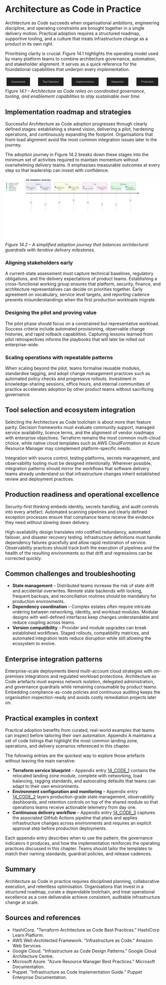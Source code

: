 # Architecture as Code in Practice

Architecture as Code succeeds when organisational ambitions, engineering discipline, and operating constraints are brought together in a single delivery motion. Practical adoption requires a structured roadmap, supportive tooling, and a culture that treats infrastructure change as a product in its own right.

Prioritising clarity is crucial. Figure 14.1 highlights the operating model used by many platform teams to combine architecture governance, automation, and stakeholder alignment. It serves as a quick reference for the foundational capabilities that underpin every implementation.

![Figure 14.1 – Capability landscape for practical Architecture as Code](images/diagram_08_chapter7.png)
*Figure 14.1 – Architecture as Code relies on coordinated governance, tooling, and enablement capabilities to stay sustainable over time.*

## Implementation roadmap and strategies

Successful Architecture as Code adoption progresses through clearly defined stages: establishing a shared vision, delivering a pilot, hardening operations, and continuously expanding the footprint. Organisations that front-load alignment avoid the most common integration issues later in the journey.

The adoption journey in Figure 14.2 breaks down these stages into the minimum set of activities required to maintain momentum without overwhelming delivery teams. It emphasises measurable outcomes at every step so that leadership can invest with confidence.

![Figure 14.2 – Iterative journey for Architecture as Code adoption](images/diagram_13_user_journey.png)
*Figure 14.2 – A simplified adoption journey that balances architectural guardrails with iterative delivery milestones.*

### Aligning stakeholders early

A current-state assessment must capture technical baselines, regulatory obligations, and the delivery expectations of product teams. Establishing a cross-functional working group ensures that platform, security, finance, and architecture representatives can decide on priorities together. Early agreement on vocabulary, service level targets, and reporting cadence prevents misunderstandings when the first production workloads migrate.

### Designing the pilot and proving value

The pilot phase should focus on a constrained but representative workload. Success criteria include automated provisioning, observable change histories, and rapid rollback capabilities. Capturing lessons learned from pilot retrospectives informs the playbooks that will later be rolled out enterprise-wide.

### Scaling operations with repeatable patterns

When scaling beyond the pilot, teams formalise reusable modules, standardise tagging, and adopt change management practices such as automated policy checks and progressive rollouts. Investment in knowledge-sharing sessions, office hours, and internal communities of practice accelerates adoption by other product teams without sacrificing governance.

## Tool selection and ecosystem integration

Selecting the Architecture as Code toolchain is about more than feature parity. Decision frameworks must evaluate community support, managed service availability, licence terms, and the alignment of vendor roadmaps with enterprise objectives. Terraform remains the most common multi-cloud choice, while native cloud templates such as AWS CloudFormation or Azure Resource Manager may complement platform-specific needs.

Integration with source control, testing platforms, secrets management, and observability tooling must be designed intentionally. Wherever possible, integration patterns should mirror the workflows that software delivery teams already understand so that infrastructure changes inherit established review and deployment practices.

## Production readiness and operational excellence

Security-first thinking embeds identity, secrets handling, and audit controls into every artefact. Automated scanning pipelines and clearly defined exception processes ensure that compliance teams receive the evidence they need without slowing down delivery.

High-availability design translates into codified redundancy, automated failover, and disaster recovery testing. Infrastructure definitions must handle dependency failures gracefully and allow rapid restoration of service. Observability practices should track both the execution of pipelines and the health of the resulting environments so that drift and regressions can be corrected quickly.

## Common challenges and troubleshooting

* **State management** – Distributed teams increase the risk of state drift and accidental overwrites. Remote state backends with locking, frequent backups, and reconciliation routines should be mandatory for production environments.
* **Dependency coordination** – Complex estates often require intricate ordering between networking, identity, and workload modules. Modular designs with well-defined interfaces keep changes understandable and reduce coupling across teams.
* **Version compatibility** – Provider and module upgrades can break established workflows. Staged rollouts, compatibility matrices, and automated integration tests reduce disruption while still allowing the ecosystem to evolve.

## Enterprise integration patterns

Enterprise-scale deployments blend multi-account cloud strategies with on-premises integrations and regulated workload protections. Architecture as Code artefacts must express network isolation, delegated administration, and governance guardrails while remaining consumable by product teams. Embedding compliance-as-code policies and continuous auditing keeps the organisation inspection-ready and avoids costly remediation projects later on.

## Practical examples in context

Practical adoption benefits from curated, real-world examples that teams can inspect before tailoring their own automation. Appendix A maintains a set of code listings that highlight the most common landing zone, operations, and delivery scenarios referenced in this chapter.

The following entries are the quickest way to explore those artefacts without leaving the main narrative:

* **Terraform service blueprint** – Appendix entry [14_CODE_1](30_appendix_code_examples.md#14_code_1) contains the relocated landing zone module, complete with networking, load balancing, tagging standards, and autoscaling defaults that teams can adapt to their own environments.
* **Environment configuration and monitoring** – Appendix entry [14_CODE_2](30_appendix_code_examples.md#14_code_2) layers production-grade state management, observability dashboards, and retention controls on top of the shared module so that operations teams receive actionable telemetry from day one.
* **Continuous delivery workflow** – Appendix entry [14_CODE_3](30_appendix_code_examples.md#14_code_3) captures the associated GitHub Actions pipeline that plans and applies infrastructure changes across environments and requires an explicit approval step before production deployments.

Each appendix entry describes when to use the pattern, the governance indicators it produces, and how the implementation reinforces the operating practices discussed in this chapter. Teams should tailor the templates to match their naming standards, guardrail policies, and release cadences.

## Summary

Architecture as Code in practice requires disciplined planning, collaborative execution, and relentless optimisation. Organisations that invest in a structured roadmap, curate a dependable toolchain, and treat operational excellence as a core deliverable achieve consistent, auditable infrastructure change at scale.

## Sources and references

- HashiCorp. "Terraform Architecture as Code Best Practices." HashiCorp Learn Platform.
- AWS Well-Architected Framework. "Infrastructure as Code." Amazon Web Services.
- Google Cloud. "Infrastructure as Code Design Patterns." Google Cloud Architecture Centre.
- Microsoft Azure. "Azure Resource Manager Best Practices." Microsoft Documentation.
- Puppet. "Infrastructure as Code Implementation Guide." Puppet Enterprise Documentation.
